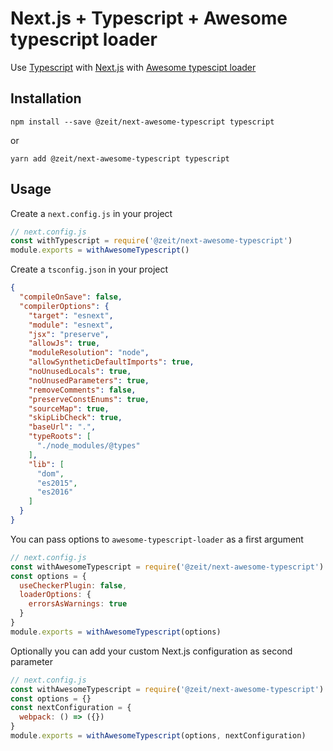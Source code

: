 # Next.js + Typescript + Awesome typescript loader

Use [Typescript](https://www.typescriptlang.org/) with [Next.js](https://github.com/zeit/next.js) with [Awesome typescipt loader](https://github.com/s-panferov/awesome-typescript-loader)

## Installation

```
npm install --save @zeit/next-awesome-typescript typescript
```

or

```
yarn add @zeit/next-awesome-typescript typescript
```

## Usage

Create a `next.config.js` in your project

```js
// next.config.js
const withTypescript = require('@zeit/next-awesome-typescript')
module.exports = withAwesomeTypescript()
```

Create a `tsconfig.json` in your project

```json
{
  "compileOnSave": false,
  "compilerOptions": {
    "target": "esnext",
    "module": "esnext",
    "jsx": "preserve",
    "allowJs": true,
    "moduleResolution": "node",
    "allowSyntheticDefaultImports": true,
    "noUnusedLocals": true,
    "noUnusedParameters": true,
    "removeComments": false,
    "preserveConstEnums": true,
    "sourceMap": true,
    "skipLibCheck": true,
    "baseUrl": ".",
    "typeRoots": [
      "./node_modules/@types"
    ],
    "lib": [
      "dom",
      "es2015",
      "es2016"
    ]
  }
}
```

You can pass options to `awesome-typescript-loader` as a first argument

```js
// next.config.js
const withAwesomeTypescript = require('@zeit/next-awesome-typescript')
const options = {
  useCheckerPlugin: false,
  loaderOptions: {
    errorsAsWarnings: true
  }
}
module.exports = withAwesomeTypescript(options)
```

Optionally you can add your custom Next.js configuration as second parameter

```js
// next.config.js
const withAwesomeTypescript = require('@zeit/next-awesome-typescript')
const options = {}
const nextConfiguration = {
  webpack: () => ({})
}
module.exports = withAwesomeTypescript(options, nextConfiguration)
```
